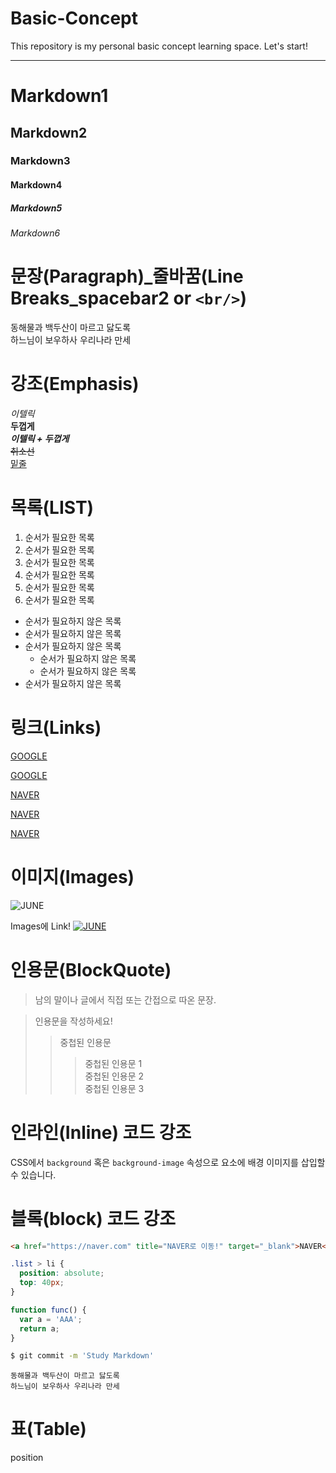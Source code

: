 # Basic-Concept
This repository is my personal basic concept learning space. Let's start!

---

# Markdown1
## Markdown2
### Markdown3
#### Markdown4
##### Markdown5
###### Markdown6

# 문장(Paragraph)_줄바꿈(Line Breaks_spacebar2 or `<br/>`)

동해물과 백두산이 마르고 닳도록  
하느님이 보우하사 우리나라 만세

# 강조(Emphasis)

_이텔릭_  
**두껍게**  
**_이텔릭 + 두껍게_**  
~~취소선~~  
<u>밑줄</u>

# 목록(LIST)

1. 순서가 필요한 목록
1. 순서가 필요한 목록
1. 순서가 필요한 목록
  1. 순서가 필요한 목록
  1. 순서가 필요한 목록
1. 순서가 필요한 목록

- 순서가 필요하지 않은 목록
- 순서가 필요하지 않은 목록
- 순서가 필요하지 않은 목록
  - 순서가 필요하지 않은 목록
  - 순서가 필요하지 않은 목록 
- 순서가 필요하지 않은 목록

# 링크(Links)

<a href="https://google.com">GOOGLE</a>

[GOOGLE](https://google.com)

<a href="https://naver.com" title="NAVER로 이동!">NAVER</a>
                                   
[NAVER](https://naver.com "NAVER로 이동!")       
                                      
<a href="https://naver.com" title="NAVER로 이동!" target="_blank">NAVER</a>                                      
# 이미지(Images)

![JUNE](https://heropy.blog/css/images/logo.png)

Images에 Link!
[![JUNE](https://heropy.blog/css/images/logo.png)](http://naver.com)

# 인용문(BlockQuote)

> 남의 말이나 글에서 직접 또는 간접으로 따온 문장.  

> 인용문을 작성하세요!
> > 중첩된 인용문
> > > 중첩된 인용문 1  
> > > 중첩된 인용문 2  
> > > 중첩된 인용문 3  

# 인라인(Inline) 코드 강조

CSS에서 `background` 혹은 `background-image` 속성으로 요소에 배경 이미지를 삽입할 수 있습니다.

# 블록(block) 코드 강조

```html
<a href="https://naver.com" title="NAVER로 이동!" target="_blank">NAVER</a>   
```
```css
.list > li {
  position: absolute;
  top: 40px;
}
```
```javascript
function func() {
  var a = 'AAA';
  return a;
}
```
```bash
$ git commit -m 'Study Markdown'
```
```plaintext
동해물과 백두산이 마르고 닳도록
하느님이 보우하사 우리나라 만세
```
# 표(Table)

position 
